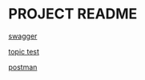 # PROJECT README

[swagger](http://maxxi-dev.cisp.com.br:8066/swagger-ui.html)

[topic test](kafka_topic_test.md)

[postman](maxxi.postman_collection.json)